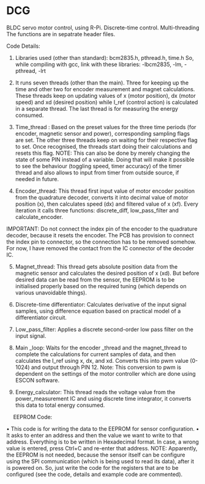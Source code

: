 # DCG
BLDC servo motor control, using R-Pi. Discrete-time control. Multi-threading
The functions are in sepatrate header files.

Code Details:

1.	Libraries used (other than standard): bcm2835.h, pthread.h, time.h 
So, while compiling with gcc, link with these libraries: -lbcm2835, -lm, -pthread, -lrt

2.	It runs seven threads (other than the main). Three for keeping up the time and other two for encoder measurement and magnet calculations. These threads keep on updating values of x (motor position), dx (motor speed) and xd (desired position) while I_ref (control action) is calculated in a separate thread. The last thread is for measuring the energy consumed.

3.	Time_thread : Based on the preset values for the three time periods (for encoder, magnetic sensor and power), corresponding sampling flags are set. The other three threads keep on waiting for their respective flag to set. Once recognised, the threads start doing their calculations and resets this flag.
NOTE: This can also be done by merely changing the state of some PIN instead of a variable. Doing that will make it possible to see the behaviour (toggling speed, timer accuracy) of the timer thread and also allows to input from timer from outside source, if needed in future.

4.	Encoder_thread: This thread first input value of motor encoder position from the quadrature decoder, converts it into decimal value of motor position (x), then calculates speed (dx) and filtered value of x (xf). Every iteration it calls three functions: discrete_diff, low_pass_filter and calculate_encoder.

IMPORTANT: Do not connect the index pin of the encoder to the quadrature decoder, because it resets the encoder. The PCB has provision to connect the index pin to connector, so the connection has to be removed somehow. For now, I have removed the contact from the IC connector of the decoder IC.

5.	Magnet_thread: This thread gets absolute position data from the magnetic sensor and calculates the desired position of x (xd). But before desired data can be read from the sensor, the EEPROM is to be initialised properly based on the required tuning (which depends on various unavoidable things).

6.	Discrete-time differentiator: Calculates derivative of the input signal samples, using difference equation based on practical model of a differentiator circuit.

7.	Low_pass_filter: Applies a discrete second-order low pass filter on the input signal.

8.	Main _loop: Waits for the encoder _thread and the magnet_thread to complete the calculations for current samples of data, and then calculates the I_ref using x, dx, and xd. Converts this into pwm value (0-1024) and output through PIN 12. 
Note: This conversion to pwm is dependent on the settings of the motor controller which are done using ESCON software.

9.	Energy_calculator: This thread reads the voltage value from the power_measurement IC and using discrete time integrator, it converts this data to total energy consumed.

 
EEPROM Code:

•	This code is for writing the data to the EEPROM for sensor configuration.
•	It asks to enter an address and then the value we want to write to that address. Everything is to be written in Hexadecimal format. In case, a wrong value is entered, press Ctrl+C and re-enter that address.
NOTE: Apparently, the EEPROM is not needed, because the sensor itself can be configure using the SPI communication (which is being used to read its data), after it is powered on. So, just write the code for the registers that are to be configured (see the code, details and example code are commented).